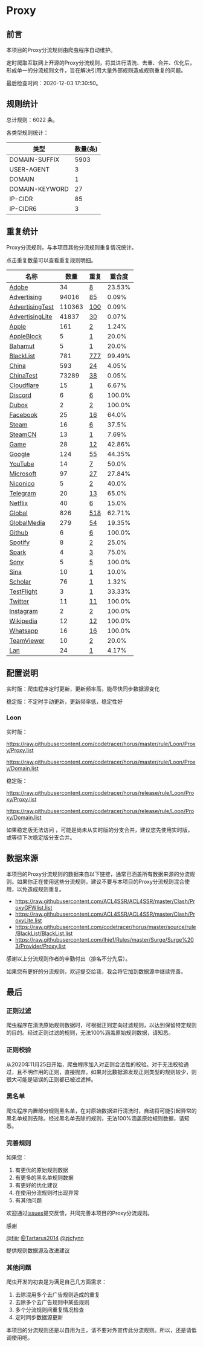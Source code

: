 # Proxy

## 前言

本项目的Proxy分流规则由爬虫程序自动维护。

定时爬取互联网上开源的Proxy分流规则，将其进行清洗、去重、合并、优化后，形成单一的分流规则文件，旨在解决引用大量外部规则造成规则重复的问题。




最后检查时间：2020-12-03 17:30:50。

## 规则统计

总计规则：6022 条。

各类型规则统计：

| 类型 | 数量(条) |
| ---- | ---- |
| DOMAIN-SUFFIX | 5903 |
| USER-AGENT | 3 |
| DOMAIN | 1 |
| DOMAIN-KEYWORD | 27 |
| IP-CIDR | 85 |
| IP-CIDR6 | 3 |
## 重复统计

Proxy分流规则，与本项目其他分流规则重复情况统计。

点击重复数量可以查看重复规则明细。

| 名称 | 数量 | 重复 | 重合度 |
| ---- | ---- | ---- | ------ |
|  [Adobe](https://github.com/codetracer/horus/tree/master/rule/Loon/Adobe)    | 34   | [8](https://github.com/codetracer/horus/tree/master/rule/Loon/Proxy/Repeat.list)   |   23.53% |
|  [Advertising](https://github.com/codetracer/horus/tree/master/rule/Loon/Advertising)    | 94016   | [85](https://github.com/codetracer/horus/tree/master/rule/Loon/Proxy/Repeat.list)   |   0.09% |
|  [AdvertisingTest](https://github.com/codetracer/horus/tree/master/rule/Loon/AdvertisingTest)    | 110363   | [100](https://github.com/codetracer/horus/tree/master/rule/Loon/Proxy/Repeat.list)   |   0.09% |
|  [AdvertisingLite](https://github.com/codetracer/horus/tree/master/rule/Loon/AdvertisingLite)    | 41837   | [30](https://github.com/codetracer/horus/tree/master/rule/Loon/Proxy/Repeat.list)   |   0.07% |
|  [Apple](https://github.com/codetracer/horus/tree/master/rule/Loon/Apple)    | 161   | [2](https://github.com/codetracer/horus/tree/master/rule/Loon/Proxy/Repeat.list)   |   1.24% |
|  [AppleBlock](https://github.com/codetracer/horus/tree/master/rule/Loon/AppleBlock)    | 5   | [1](https://github.com/codetracer/horus/tree/master/rule/Loon/Proxy/Repeat.list)   |   20.0% |
|  [Bahamut](https://github.com/codetracer/horus/tree/master/rule/Loon/Bahamut)    | 5   | [1](https://github.com/codetracer/horus/tree/master/rule/Loon/Proxy/Repeat.list)   |   20.0% |
|  [BlackList](https://github.com/codetracer/horus/tree/master/rule/Loon/BlackList)    | 781   | [777](https://github.com/codetracer/horus/tree/master/rule/Loon/Proxy/Repeat.list)   |   99.49% |
|  [China](https://github.com/codetracer/horus/tree/master/rule/Loon/China)    | 593   | [24](https://github.com/codetracer/horus/tree/master/rule/Loon/Proxy/Repeat.list)   |   4.05% |
|  [ChinaTest](https://github.com/codetracer/horus/tree/master/rule/Loon/ChinaTest)    | 73289   | [38](https://github.com/codetracer/horus/tree/master/rule/Loon/Proxy/Repeat.list)   |   0.05% |
|  [Cloudflare](https://github.com/codetracer/horus/tree/master/rule/Loon/Cloudflare)    | 15   | [1](https://github.com/codetracer/horus/tree/master/rule/Loon/Proxy/Repeat.list)   |   6.67% |
|  [Discord](https://github.com/codetracer/horus/tree/master/rule/Loon/Discord)    | 6   | [6](https://github.com/codetracer/horus/tree/master/rule/Loon/Proxy/Repeat.list)   |   100.0% |
|  [Dubox](https://github.com/codetracer/horus/tree/master/rule/Loon/Dubox)    | 2   | [2](https://github.com/codetracer/horus/tree/master/rule/Loon/Proxy/Repeat.list)   |   100.0% |
|  [Facebook](https://github.com/codetracer/horus/tree/master/rule/Loon/Facebook)    | 25   | [16](https://github.com/codetracer/horus/tree/master/rule/Loon/Proxy/Repeat.list)   |   64.0% |
|  [Steam](https://github.com/codetracer/horus/tree/master/rule/Loon/Steam)    | 16   | [6](https://github.com/codetracer/horus/tree/master/rule/Loon/Proxy/Repeat.list)   |   37.5% |
|  [SteamCN](https://github.com/codetracer/horus/tree/master/rule/Loon/SteamCN)    | 13   | [1](https://github.com/codetracer/horus/tree/master/rule/Loon/Proxy/Repeat.list)   |   7.69% |
|  [Game](https://github.com/codetracer/horus/tree/master/rule/Loon/Game)    | 28   | [12](https://github.com/codetracer/horus/tree/master/rule/Loon/Proxy/Repeat.list)   |   42.86% |
|  [Google](https://github.com/codetracer/horus/tree/master/rule/Loon/Google)    | 124   | [55](https://github.com/codetracer/horus/tree/master/rule/Loon/Proxy/Repeat.list)   |   44.35% |
|  [YouTube](https://github.com/codetracer/horus/tree/master/rule/Loon/YouTube)    | 14   | [7](https://github.com/codetracer/horus/tree/master/rule/Loon/Proxy/Repeat.list)   |   50.0% |
|  [Microsoft](https://github.com/codetracer/horus/tree/master/rule/Loon/Microsoft)    | 97   | [27](https://github.com/codetracer/horus/tree/master/rule/Loon/Proxy/Repeat.list)   |   27.84% |
|  [Niconico](https://github.com/codetracer/horus/tree/master/rule/Loon/Niconico)    | 5   | [2](https://github.com/codetracer/horus/tree/master/rule/Loon/Proxy/Repeat.list)   |   40.0% |
|  [Telegram](https://github.com/codetracer/horus/tree/master/rule/Loon/Telegram)    | 20   | [13](https://github.com/codetracer/horus/tree/master/rule/Loon/Proxy/Repeat.list)   |   65.0% |
|  [Netflix](https://github.com/codetracer/horus/tree/master/rule/Loon/Netflix)    | 40   | [6](https://github.com/codetracer/horus/tree/master/rule/Loon/Proxy/Repeat.list)   |   15.0% |
|  [Global](https://github.com/codetracer/horus/tree/master/rule/Loon/Global)    | 826   | [518](https://github.com/codetracer/horus/tree/master/rule/Loon/Proxy/Repeat.list)   |   62.71% |
|  [GlobalMedia](https://github.com/codetracer/horus/tree/master/rule/Loon/GlobalMedia)    | 279   | [54](https://github.com/codetracer/horus/tree/master/rule/Loon/Proxy/Repeat.list)   |   19.35% |
|  [Github](https://github.com/codetracer/horus/tree/master/rule/Loon/Github)    | 6   | [6](https://github.com/codetracer/horus/tree/master/rule/Loon/Proxy/Repeat.list)   |   100.0% |
|  [Spotify](https://github.com/codetracer/horus/tree/master/rule/Loon/Spotify)    | 8   | [2](https://github.com/codetracer/horus/tree/master/rule/Loon/Proxy/Repeat.list)   |   25.0% |
|  [Spark](https://github.com/codetracer/horus/tree/master/rule/Loon/Spark)    | 4   | [3](https://github.com/codetracer/horus/tree/master/rule/Loon/Proxy/Repeat.list)   |   75.0% |
|  [Sony](https://github.com/codetracer/horus/tree/master/rule/Loon/Sony)    | 5   | [5](https://github.com/codetracer/horus/tree/master/rule/Loon/Proxy/Repeat.list)   |   100.0% |
|  [Sina](https://github.com/codetracer/horus/tree/master/rule/Loon/Sina)    | 10   | [1](https://github.com/codetracer/horus/tree/master/rule/Loon/Proxy/Repeat.list)   |   10.0% |
|  [Scholar](https://github.com/codetracer/horus/tree/master/rule/Loon/Scholar)    | 76   | [1](https://github.com/codetracer/horus/tree/master/rule/Loon/Proxy/Repeat.list)   |   1.32% |
|  [TestFlight](https://github.com/codetracer/horus/tree/master/rule/Loon/TestFlight)    | 3   | [1](https://github.com/codetracer/horus/tree/master/rule/Loon/Proxy/Repeat.list)   |   33.33% |
|  [Twitter](https://github.com/codetracer/horus/tree/master/rule/Loon/Twitter)    | 11   | [11](https://github.com/codetracer/horus/tree/master/rule/Loon/Proxy/Repeat.list)   |   100.0% |
|  [Instagram](https://github.com/codetracer/horus/tree/master/rule/Loon/Instagram)    | 2   | [2](https://github.com/codetracer/horus/tree/master/rule/Loon/Proxy/Repeat.list)   |   100.0% |
|  [Wikipedia](https://github.com/codetracer/horus/tree/master/rule/Loon/Wikipedia)    | 12   | [12](https://github.com/codetracer/horus/tree/master/rule/Loon/Proxy/Repeat.list)   |   100.0% |
|  [Whatsapp](https://github.com/codetracer/horus/tree/master/rule/Loon/Whatsapp)    | 16   | [16](https://github.com/codetracer/horus/tree/master/rule/Loon/Proxy/Repeat.list)   |   100.0% |
|  [TeamViewer](https://github.com/codetracer/horus/tree/master/rule/Loon/TeamViewer)    | 10   | [2](https://github.com/codetracer/horus/tree/master/rule/Loon/Proxy/Repeat.list)   |   20.0% |
|  [Lan](https://github.com/codetracer/horus/tree/master/rule/Loon/Lan)    | 24   | [1](https://github.com/codetracer/horus/tree/master/rule/Loon/Proxy/Repeat.list)   |   4.17% |
## 配置说明

实时版：爬虫程序定时更新，更新频率高，能尽快同步数据源变化

稳定版：不定时手动更新，更新频率低，稳定性好

### Loon 
实时版：

https://raw.githubusercontent.com/codetracer/horus/master/rule/Loon/Proxy/Proxy.list

https://raw.githubusercontent.com/codetracer/horus/master/rule/Loon/Proxy/Domain.list

稳定版：

https://raw.githubusercontent.com/codetracer/horus/release/rule/Loon/Proxy/Proxy.list

https://raw.githubusercontent.com/codetracer/horus/release/rule/Loon/Proxy/Domain.list

如果稳定版无法访问 ，可能是尚未从实时版的分支合并，建议您先使用实时版，或等待下次稳定版分支合并。

## 数据来源

本项目的Proxy分流规则的数据来自以下链接，通常已涵盖所有数据来源的分流规则。如果你正在使用这些分流规则，建议不要与本项目的Proxy分流规则混合使用，以免造成规则重复。

- https://raw.githubusercontent.com/ACL4SSR/ACL4SSR/master/Clash/ProxyGFWlist.list
- https://raw.githubusercontent.com/ACL4SSR/ACL4SSR/master/Clash/ProxyLite.list
- https://raw.githubusercontent.com/codetracer/horus/master/source/rule/BlackList/BlackList.list
- https://raw.githubusercontent.com/lhie1/Rules/master/Surge/Surge%203/Provider/Proxy.list


感谢以上分流规则作者的辛勤付出（排名不分先后）。

如果您有更好的分流规则，欢迎提交给我，我会将它加到数据源中继续完善。

## 最后

### 正则过滤

爬虫程序在清洗原始规则数据时，可根据正则定向过滤规则，以达到保留特定规则的目的。经过正则过滤的规则，无法100%涵盖原始规则数据，请知悉。

### 正则校验

从2020年11月25日开始，爬虫程序加入对正则合法性的校验。对于无法校验通过，且不明作用的正则，直接抛弃。如果对比数据源发现正则类型的规则较少，则很大可能是错误的正则都已被过滤掉。

### 黑名单

爬虫程序内置部分规则黑名单，在对原始数据进行清洗时，自动将可能引起异常的黑名单规则去除。经过黑名单去除的规则，无法100%涵盖原始规则数据，请知悉。

### 完善规则

如果您：

1. 有更优的原始规则数据
2. 有更多的黑名单规则数据
3. 有更好的优化建议
4. 在使用分流规则时出现异常
5. 有其他问题

欢迎通过[issues](https://github.com/codetracer/horus/issues/new)提交反馈，共同完善本项目的Proxy分流规则。

感谢

[@fiiir](https://github.com/fiiir) [@Tartarus2014](https://github.com/Tartarus2014) [@zjcfynn](https://github.com/zjcfynn) 

提供规则数据源及改进建议

### 其他问题

爬虫开发的初衷是为满足自己几方面需求：

1. 去除混用多个去广告规则造成的重复
2. 去除多个去广告规则中某些规则
3. 多个分流规则间重复情况检查
4. 定时同步数据源更新

本项目的分流规则还是以自用为主，请不要对外宣传此分流规则。所以，还是请低调使用吧。